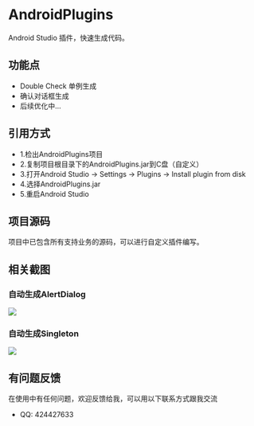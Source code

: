 # AndroidPlugins
Android Studio 插件，快速生成代码。

## 功能点
* Double Check 单例生成
* 确认对话框生成
* 后续优化中...

## 引用方式
* 1.检出AndroidPlugins项目
* 2.复制项目根目录下的AndroidPlugins.jar到C盘（自定义）
* 3.打开Android Studio -> Settings -> Plugins -> Install plugin from disk
* 4.选择AndroidPlugins.jar
* 5.重启Android Studio

## 项目源码
项目中已包含所有支持业务的源码，可以进行自定义插件编写。


## 相关截图
### 自动生成AlertDialog
![](https://github.com/MrZhousf/EasyDB/blob/master/pic/dialog.gif?raw=true)

### 自动生成Singleton
![](https://github.com/MrZhousf/EasyDB/blob/master/pic/singleton.gif?raw=true)

## 有问题反馈
在使用中有任何问题，欢迎反馈给我，可以用以下联系方式跟我交流

* QQ: 424427633

